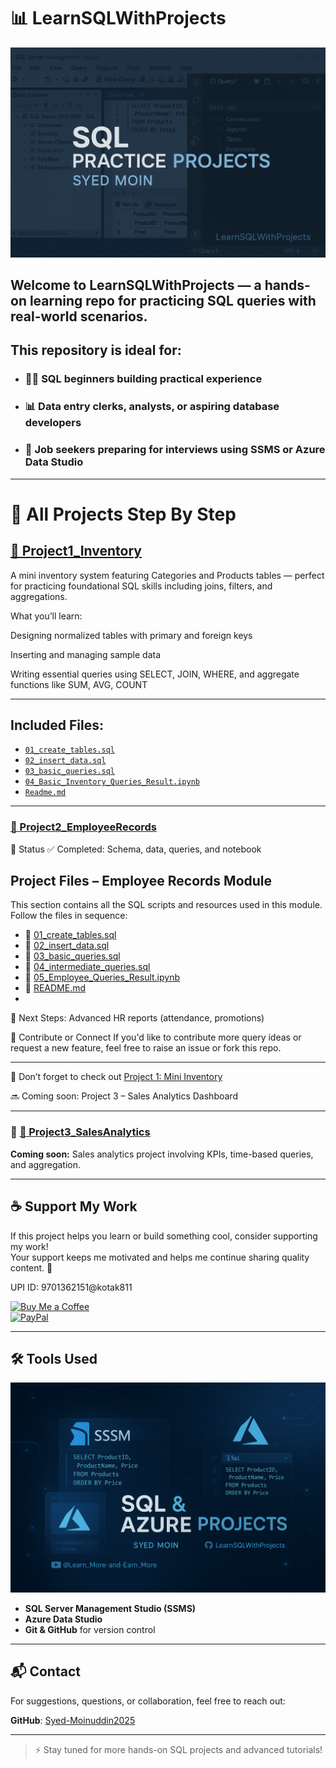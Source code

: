 # 📊 **LearnSQLWithProjects**

![SQL Projects Banner](https://github.com/Syed-Moinuddin2025/LearnSQLWithProjects/blob/main/Images/Sql%20Projects.png?raw=true)
 
## Welcome to **LearnSQLWithProjects** — a hands-on learning repo for practicing SQL queries with real-world scenarios.

## This repository is ideal for:
- ### 🧑‍💻 SQL beginners building practical experience  
- ### 📊 Data entry clerks, analysts, or aspiring database developers  
- ### 💼 Job seekers preparing for interviews using SSMS or Azure Data Studio  

---

# 📁 All Projects Step By Step

## [📁 Project1_Inventory](./Project1_Inventory)

A mini inventory system featuring Categories and Products tables — perfect for practicing foundational SQL skills including joins, filters, and aggregations.

What you’ll learn:

Designing normalized tables with primary and foreign keys

Inserting and managing sample data

Writing essential queries using SELECT, JOIN, WHERE, and aggregate functions like SUM, AVG, COUNT

---

## Included Files:
- [`01_create_tables.sql`](./Project1_Inventory/01_create_tables.sql)
- [`02_insert_data.sql`](./Project1_Inventory/02_insert_data.sql)
- [`03_basic_queries.sql`](./Project1_Inventory/03_basic_queries.sql)
- [`04_Basic_Inventory_Queries_Result.ipynb`](./Project1_Inventory/04_Basic_Inventory_Queries_Result.ipynb)
- [`Readme.md`](./Project1_Inventory/Readme.md)

---

### [📁 Project2_EmployeeRecords](./Project2_EmployeeRecords)
📌 Status ✅ Completed: Schema, data, queries, and notebook

## Project Files – Employee Records Module
This section contains all the SQL scripts and resources used in this module. Follow the files in sequence:
- 📄 [01_create_tables.sql](https://github.com/Syed-Moinuddin2025/LearnSQLWithProjects/blob/main/Project2_EmployeeRecords/01_create_tables.sql)  
- 📄 [02_insert_data.sql](https://github.com/Syed-Moinuddin2025/LearnSQLWithProjects/blob/main/Project2_EmployeeRecords/02_insert_data.sql)  
- 📄 [03_basic_queries.sql](https://github.com/Syed-Moinuddin2025/LearnSQLWithProjects/blob/main/Project2_EmployeeRecords/03_basic_queries.sql)  
- 📄 [04_intermediate_queries.sql](https://github.com/Syed-Moinuddin2025/LearnSQLWithProjects/blob/main/Project2_EmployeeRecords/04_intermediate_queries.sql)  
- 🧾 [05_Employee_Queries_Result.ipynb](https://github.com/Syed-Moinuddin2025/LearnSQLWithProjects/blob/main/Project2_EmployeeRecords/05_Employee_Queries_Result.ipynb)  
- 📘 [README.md](https://github.com/Syed-Moinuddin2025/LearnSQLWithProjects/blob/main/Project2_EmployeeRecords/README.md)
- 
🚧 Next Steps: Advanced HR reports (attendance, promotions)


🙌 Contribute or Connect
If you'd like to contribute more query ideas or request a new feature, feel free to raise an issue or fork this repo.

---
 🔔 Don’t forget to check out [Project 1: Mini Inventory](./Project1_Inventory)

 
  🔜 Coming soon: Project 3 – Sales Analytics Dashboard

  ---
  

### 🚧 [📁 Project3_SalesAnalytics](./Project3_SalesAnalytics)

**Coming soon:** Sales analytics project involving KPIs, time-based queries, and aggregation.

---

## ☕ Support My Work

If this project helps you learn or build something cool, consider supporting my work!  
Your support keeps me motivated and helps me continue sharing quality content. 🙌

UPI ID: 9701362151@kotak811

[![Buy Me a Coffee](https://img.shields.io/badge/☕-Buy_Me_A_Coffee-yellow?style=flat-square)](https://coff.ee/syedmoin)  
[![PayPal](https://img.shields.io/badge/💰-Donate_via_PayPal-blue?style=flat-square)](https://paypal.me/syedmoinuddin101)

---

## 🛠 Tools Used
![SQL & Azure Projects](https://github.com/Syed-Moinuddin2025/LearnSQLWithProjects/blob/main/Images/Sql%26Azur.png?raw=true)

- **SQL Server Management Studio (SSMS)**  
- **Azure Data Studio**  
- **Git & GitHub** for version control  

---

## 📬 Contact

For suggestions, questions, or collaboration, feel free to reach out:

**GitHub**: [Syed-Moinuddin2025](https://github.com/Syed-Moinuddin2025)

---

> ⚡ Stay tuned for more hands-on SQL projects and advanced tutorials!

